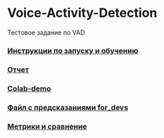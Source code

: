 # Voice-Activity-Detection
Тестовое задание по VAD

### [Инструкции по запуску и обучению](https://github.com/Mr-Patty/Voice-Activity-Detection/blob/main/instructions.md)

### [Отчет](https://github.com/Mr-Patty/Voice-Activity-Detection/blob/main/Report.pdf)

### [Colab-demo](https://github.com/Mr-Patty/Voice-Activity-Detection/blob/main/notebooks/Demo_vad.ipynb)

### [Файл с предсказаниями for_devs](https://github.com/Mr-Patty/Voice-Activity-Detection/blob/main/pred_for_devs.csv)

### [Метрики и сравнение](https://github.com/Mr-Patty/Voice-Activity-Detection/blob/main/notebooks/metrics%26comprasion.ipynb)